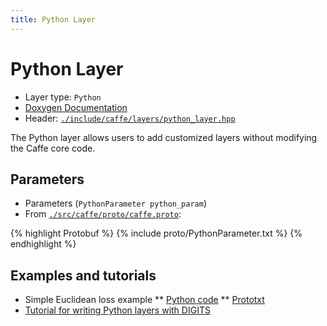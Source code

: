 ```yaml
---
title: Python Layer
---
```


# Python Layer

* Layer type: `Python`
* [Doxygen Documentation](http://caffe.berkeleyvision.org/doxygen/classcaffe_1_1PythonLayer.md)
* Header: [`./include/caffe/layers/python_layer.hpp`](https://github.com/BVLC/caffe/blob/master/include/caffe/layers/python_layer.hpp)

The Python layer allows users to add customized layers without modifying the Caffe core code.

## Parameters

* Parameters (`PythonParameter python_param`)
* From [`./src/caffe/proto/caffe.proto`](https://github.com/BVLC/caffe/blob/master/src/caffe/proto/caffe.proto):

{% highlight Protobuf %}
{% include proto/PythonParameter.txt %}
{% endhighlight %}

## Examples and tutorials

* Simple Euclidean loss example
** [Python code](https://github.com/BVLC/caffe/blob/master/examples/pycaffe/layers/pyloss.py)
** [Prototxt](https://github.com/BVLC/caffe/blob/master/examples/pycaffe/linreg.prototxt)
* [Tutorial for writing Python layers with DIGITS](https://github.com/NVIDIA/DIGITS/tree/master/examples/python-layer)
